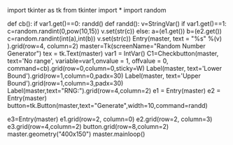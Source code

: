 import tkinter as tk
from tkinter import *
import random

def cb():
    if var1.get()==0:
        randd()
def randd():
    v=StringVar()
    if var1.get()==1:
        c=random.randint(0,pow(10,15))
        v.set(str(c))
    else:
        a=(e1.get())
        b=(e2.get())
        c=random.randint(int(a),int(b))
        v.set(str(c))
    Entry(master,  text = "%s" %(v) ).grid(row=4, column=2)
master=Tk(screenName="Random Number Generator")
tex = tk.Text(master)
var1 = IntVar()
C1=Checkbutton(master, text='No range', variable=var1,onvalue = 1, offvalue = 0, command=cb).grid(row=0,column=0,sticky=W)
Label(master, text='Lower Bound').grid(row=1,column=0,padx=30)
Label(master, text='Upper Bound').grid(row=1,column=3,padx=30)
Label(master,text="RNG:").grid(row=4,column=2)
e1 = Entry(master)
e2 = Entry(master)
button=tk.Button(master,text="Generate",width=10,command=randd)

e3=Entry(master)
e1.grid(row=2, column=0)
e2.grid(row=2, column=3)
e3.grid(row=4,column=2)
button.grid(row=8,column=2)
master.geometry("400x150")
master.mainloop()

